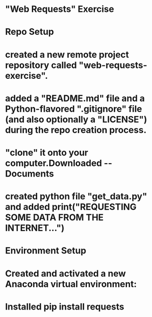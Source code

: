
# "Web Requests" Exercise

# Repo Setup
 # created a new remote project repository called "web-requests-exercise". 
 # added a "README.md" file and a Python-flavored ".gitignore" file (and also optionally a "LICENSE") during the repo creation process. 

 # "clone" it onto your computer.Downloaded -- Documents


 # created python file "get_data.py" and added print("REQUESTING SOME DATA FROM THE INTERNET...")


# Environment Setup 
# Created and activated a new Anaconda virtual environment:


# Installed pip install requests
